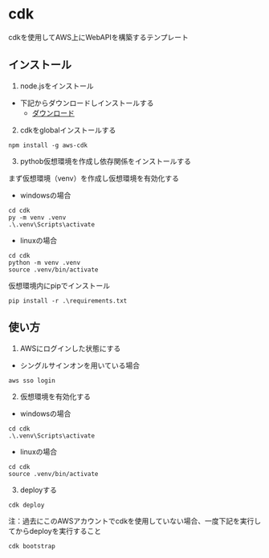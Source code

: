 # cdk
cdkを使用してAWS上にWebAPIを構築するテンプレート

## インストール

1. node.jsをインストール

- 下記からダウンロードしインストールする
  - [ダウンロード](https://nodejs.org/en/download/)

2. cdkをglobalインストールする

```
npm install -g aws-cdk
```

3. pythob仮想環境を作成し依存関係をインストールする

まず仮想環境（venv）を作成し仮想環境を有効化する

- windowsの場合
```
cd cdk
py -m venv .venv
.\.venv\Scripts\activate
```

- linuxの場合
```
cd cdk
python -m venv .venv
source .venv/bin/activate
```

仮想環境内にpipでインストール

```
pip install -r .\requirements.txt
```

## 使い方


1. AWSにログインした状態にする

- シングルサインオンを用いている場合
```
aws sso login
```

2. 仮想環境を有効化する

- windowsの場合
```
cd cdk
.\.venv\Scripts\activate
```

- linuxの場合
```
cd cdk
source .venv/bin/activate
```

3. deployする
```
cdk deploy
```

注：過去にこのAWSアカウントでcdkを使用していない場合、一度下記を実行してからdeployを実行すること

```
cdk bootstrap
```
